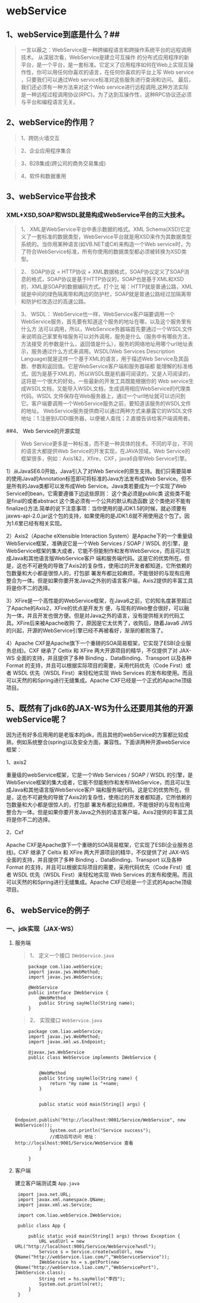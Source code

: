 
# webService #

## 1、webService到底是什么？##

> 一言以蔽之：WebService是一种跨编程语言和跨操作系统平台的远程调用技术。
从深层次看，WebService是建立可互操作 的分布式应用程序的新平台，是一个平台，是一套标准。它定义了应用程序如何在Web上实现互操作性，你可以用任何你喜欢的语言，在任何你喜欢的平台上写 Web service ，只要我们可以通过Web service标准对这些服务进行查询和访问。 最后，我们还必须有一种方法来对这个Web service进行远程调用,这种方法实际是一种远程过程调用协议(RPC)。为了达到互操作性，这种RPC协议还必须与平台和编程语言无关。

## 2、webService的作用？ ##

> 1、跨防火墙交互
 
> 2、企业应用程序集合

> 3、B2B集成(跨公司的商务交易集成)

> 4、软件和数据重用

## 3、webService平台技术 ##

### XML+XSD,SOAP和WSDL就是构成WebService平台的三大技术。

 >   1、	XML是WebService平台中表示数据的格式。XML Schema(XSD)它定义了一套标准的数据类型，WebService平台就是用XSD来作为其数据类型系统的。当你用某种语言(如VB.NET或C#)来构造一个Web service时，为了符合WebService标准，所有你使用的数据类型都必须被转换为XSD类型。
    
 >   2、	SOAP协议 = HTTP协议 + XML数据格式，SOAP协议定义了SOAP消息的格式，SOAP协议是基于HTTP协议的，SOAP也是基于XML和XSD的，XML是SOAP的数据编码方式。打个比 喻：HTTP就是普通公路，XML就是中间的绿色隔离带和两边的防护栏，SOAP就是普通公路经过加隔离带和防护栏改造过的高速公路。
 
 >	3、	WSDL： WebService也一样，WebService客户端要调用一个WebService服务，首先要有知道这个服务的地址在哪，以及这个服务里有什么方 法可以调用，所以，WebService务器端首先要通过一个WSDL文件来说明自己家里有啥服务可以对外调用，服务是什么（服务中有哪些方法，方法接受 的参数是什么，返回值是什么），服务的网络地址用哪个url地址表示，服务通过什么方式来调用。WSDL(Web Services Description Language)就是这样一个基于XML的语言，用于描述Web Service及其函数、参数和返回值。它是WebService客户端和服务器端都 能理解的标准格式。因为是基于XML的，所以WSDL既是机器可阅读的，又是人可阅读的，这将是一个很大的好处。一些最新的开发工具既能根据你的 Web service生成WSDL文档，又能导入WSDL文档，生成调用相应WebService的代理类代码。WSDL 文件保存在Web服务器上，通过一个url地址就可以访问到它。客户端要调用一个WebService服务之前，要知道该服务的WSDL文件的地址。 WebService服务提供商可以通过两种方式来暴露它的WSDL文件地址：1.注册到UDDI服务器，以便被人查找；2.直接告诉给客户端调用者。
 

##4、 Web Service的开源实现

> Web Service更多是一种标准，而不是一种具体的技术。不同的平台，不同的语言大都提供Web Service的开发实现，在JAVA领域，Web Service的框架很多，例如：Axis1&2，Xfire，CXF，java6自带Web Service引擎。 

>
 1）从JavaSE6.0开始，Java引入了对Web Service的原生支持。我们只需要简单的使用Java的Annotation标签即可将标准的Java方法发布成Web Service。但不是所有的Java类都可以发布成Web Service。Java类若要成为一个实现了Web Service的bean，它需要遵循下边这些原则：   这个类必须是public类  这些类不能是final的或者abstract  这个类必须有一个公共的默认构造函数 这个类绝对不能有finalize()方法.简单的说下注意事项：当你使用的是JDK1.5的时候，就必须要有jaxws-api-2.0.jar这个包的支持，如果使用的是JDK1.6就不用使用这个包了。因为1.6里已经有相关实现。
 
> 
 2）Axis2（Apache eXtensible Interaction System）是Apache下的一个重量级WebService框架，准确说它是一个Web Services / SOAP / WSDL 的引擎，是WebService框架的集大成者，它能不但能制作和发布WebService，而且可以生成Java和其他语言版WebService客户 端和服务端代码。这是它的优势所在。但是，这也不可避免的导致了Axis2的复杂性，使用过的开发者都知道，它所依赖的包数量和大小都是很惊人的，打包部 署发布都比较麻烦，不能很好的与现有应用整合为一体。但是如果你要开发Java之外别的语言客户端，Axis2提供的丰富工具将是你不二的选择。

> 
3）XFire是一个高性能的WebService框架，在Java6之前，它的知名度甚至超过了Apache的Axis2，XFire的优点是开发方 便，与现有的Web整合很好，可以融为一体，并且开发也很方便。但是对Java之外的语言，没有提供相关的代码工具。XFire后来被Apache收购 了，原因是它太优秀了，收购后，随着Java6 JWS的兴起，开源的WebService引擎已经不再被看好，渐渐的都败落了。

> 
4）Apache CXF是Apache旗下一个重磅的SOA简易框架，它实现了ESB(企业服务总线)。CXF 继承了 Celtix 和 XFire 两大开源项目的精华，不仅提供了对 JAX-WS 全面的支持，并且提供了多种 Binding 、DataBinding、Transport 以及各种 Format 的支持，并且可以根据实际项目的需要，采用代码优先（Code First）或者 WSDL 优先（WSDL First）来轻松地实现 Web Services 的发布和使用。而且可以天然的和Spring进行无缝集成。Apache CXF已经是一个正式的Apache顶级项目。
 
## 5、既然有了jdk6的JAX-WS为什么还要用其他的开源webService呢？

因为还有好多应用用的是老版本的jdk，而且其他的webService的方案都比较成熟，例如系统整合(spring)以及安全方面，兼容性。下面讲两种开源webService框架：

1、axis2
	
重量级的webService框架，它是一个Web Services / SOAP / WSDL 的引擎，是WebService框架的集大成者，它能不但能制作和发布WebService，而且可以生成Java和其他语言版WebService客户 端和服务端代码。这是它的优势所在。但是，这也不可避免的导致了Axis2的复杂性，使用过的开发者都知道，它所依赖的包数量和大小都是很惊人的，打包部 署发布都比较麻烦，不能很好的与现有应用整合为一体。但是如果你要开发Java之外别的语言客户端，Axis2提供的丰富工具将是你不二的选择。
 
2、Cxf

Apache CXF是Apache旗下一个重磅的SOA简易框架，它实现了ESB(企业服务总线)。CXF 继承了 Celtix 和 XFire 两大开源项目的精华，不仅提供了对 JAX-WS 全面的支持，并且提供了多种 Binding 、DataBinding、Transport 以及各种 Format 的支持，并且可以根据实际项目的需要，采用代码优先（Code First）或者 WSDL 优先（WSDL First）来轻松地实现 Web Services 的发布和使用。而且可以天然的和Spring进行无缝集成。Apache CXF已经是一个正式的Apache顶级项目。



## 6、 webService的例子

### 一、jdk实现（JAX-WS）

1. 服务端
	> 1、 定义一个接口 `IWebService.java`
	   
			package com.liao.webService;
	    	import javax.jws.WebMethod;
	    	import javax.jws.WebService;
	    
	    	@WebService
	    	public interface IWebService {
	    		@WebMethod
	    		public String sayHello(String name); 
	    	}

	> 2、 实现接口 `WebService.java`

			package com.liao.webService;
			import javax.jws.WebMethod;
			import javax.xml.ws.Endpoint;
			
			@javax.jws.WebService
			public class WebService implements IWebService {
			
				
				@WebMethod
				public String sayHello(String name) {
					return "my name is "+name;
				}
			
				
				public static void main(String[] args) {
					
					Endpoint.publish("http://localhost:9001/Service/WebService", new WebService());
					System.out.println("Service success");
					//成功后可访问 地址：http://localhost:9001/Service/WebService 查看
				}
			
			}


2. 客户端
 
    建立客户端测试类 `App.java`

	    import java.net.URL;
	    import javax.xml.namespace.QName;
	    import javax.xml.ws.Service;
	    
	    import com.liao.webService.IWebService;
	    
	    public class App {
	    
		    public static void main(String[] args) throws Exception {
			    URL wsdlUrl = new URL("http://localhost:9001/Service/WebService?wsdl");
			    Service s = Service.create(wsdlUrl, new QName("http://webService.liao.com/","WebServiceService"));
			    IWebService hs = s.getPort(new QName("http://webService.liao.com/","WebServicePort"), IWebService.class);
			    String ret = hs.sayHello("李四");
			    System.out.println(ret);
		    }
	    }


